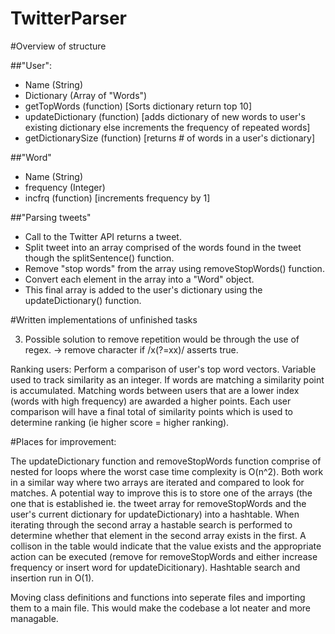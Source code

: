 # TwitterParser

#Overview of structure

##"User": 

- Name (String)
- Dictionary (Array of "Words")
- getTopWords (function) [Sorts dictionary return top 10]
- updateDictionary (function) [adds dictionary of new words to user's existing dictionary else increments the frequency of repeated words]
- getDictionarySize (function) [returns # of words in a user's dictionary]

##"Word"
- Name (String)
- frequency (Integer)
- incfrq (function) [increments frequency by 1]

##"Parsing tweets"
- Call to the Twitter API returns a tweet.
- Split tweet into an array comprised of the words found in the tweet though the splitSentence() function.
- Remove "stop words" from the array using removeStopWords() function.
- Convert each element in the array into a "Word" object.
- This final array is added to the user's dictionary using the updateDictionary() function.




#Written implementations of unfinished tasks

3) Possible solution to remove repetition would be through the use of regex. ->   remove character if /x(?=xx)/ asserts true.

Ranking users: Perform a comparison of user's top word vectors. Variable used to track similarity as an integer. If words are matching a similarity point is accumulated. Matching words between users that are a lower index (words with high frequency) are awarded a higher points. Each user comparison will have a final total of similarity points which is used to determine ranking (ie higher score = higher ranking).





#Places for improvement:

The updateDictionary function and removeStopWords function comprise of nested for loops where the worst case time complexity is O(n^2).
Both work in a similar way where two arrays are iterated and compared to look for matches. A potential way to improve this is to store
one of the arrays (the one that is established ie. the tweet array for removeStopWords and the user's current dictionary for updateDictionary)
into a hashtable. When iterating through the second array a hastable search is performed to determine whether that element in the
second array exists in the first. A collison in the table would indicate that the value exists and the appropriate action can be executed (remove for removeStopWords and either increase frequency or insert word for updateDicitionary).
Hashtable search and insertion run in O(1). 

Moving class definitions and functions into seperate files and importing them to a main file. This would make the codebase a lot neater and more managable. 
